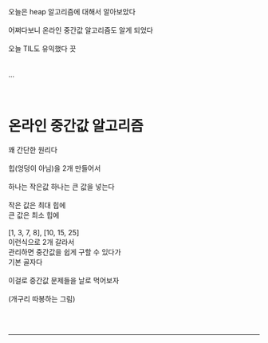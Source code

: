 오늘은 heap 알고리즘에 대해서 알아보았다
<br><br>
어쩌다보니 온라인 중간값 알고리즘도 알게 되었다
<br><br>
오늘 TIL도 유익했다 끗
<br><br><br>
...
<br><br><br>
#  온라인 중간값 알고리즘

꽤 간단한 원리다
<br><br>
힙(엉덩이 아님)을 2개 만들어서
<br><br>
하나는 작은값 하나는 큰 값을 넣는다
<br><br>
작은 값은 최대 힙에<br>
큰 값은 최소 힙에
<br><br>
[1, 3, 7, 8], [10, 15, 25]<br>
이런식으로 2개 갈라서<br>
관리하면 중간값을 쉽게 구할 수 있다가<br>
기본 골자다
<br><br>
이걸로 중간값 문제들을 날로 먹어보자
<br><br>
(개구리 따봉하는 그림)




<br><br>
___
<br><br>
<script src="https://utteranc.es/client.js"
        repo="anjun206/anjun206.github.io"
        issue-term="pathname"
        label="💬 utterances"
        theme="github-light"
        crossorigin="anonymous"
        async>
</script>
